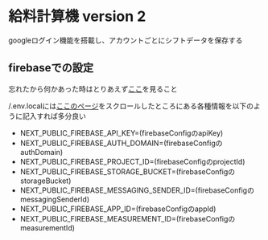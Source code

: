 # 給料計算機 version 2
googleログイン機能を搭載し、アカウントごとにシフトデータを保存する

## firebaseでの設定
忘れたから何かあった時はとりあえず[ここ](https://console.firebase.google.com/u/0/project/salary-calculator-app-2/overview)を見ること

/.env.localには[ここのページ](https://console.firebase.google.com/u/0/project/salary-calculator-app-2/settings/general/web:MmIyM2I1ODAtMGQzYy00ZjQ0LTg3YzUtNGI1NDJiYzc5ZDE3)をスクロールしたところにある各種情報を以下のように記入すれば多分良い
- NEXT_PUBLIC_FIREBASE_API_KEY=(firebaseConfigのapiKey)
- NEXT_PUBLIC_FIREBASE_AUTH_DOMAIN=(firebaseConfigのauthDomain)
- NEXT_PUBLIC_FIREBASE_PROJECT_ID=(firebaseConfigのprojectId)
- NEXT_PUBLIC_FIREBASE_STORAGE_BUCKET=(firebaseConfigのstorageBucket)
- NEXT_PUBLIC_FIREBASE_MESSAGING_SENDER_ID=(firebaseConfigのmessagingSenderId)
- NEXT_PUBLIC_FIREBASE_APP_ID=(firebaseConfigのappId)
- NEXT_PUBLIC_FIREBASE_MEASUREMENT_ID=(firebaseConfigのmeasurementId) 
